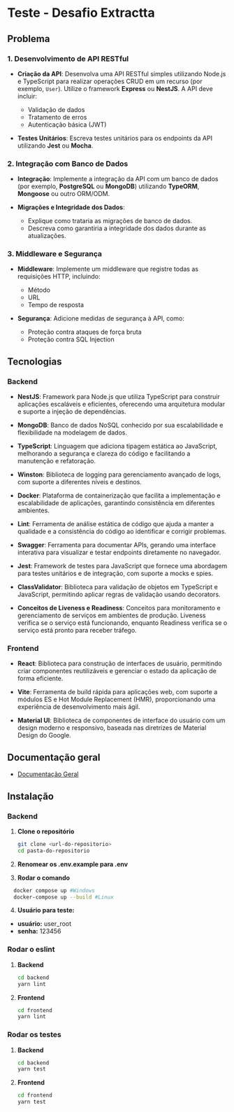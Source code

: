 # Teste - Desafio Extractta

## Problema

### 1. Desenvolvimento de API RESTful

- **Criação da API**: Desenvolva uma API RESTful simples utilizando Node.js e TypeScript para realizar operações CRUD em um recurso (por exemplo, `User`). Utilize o framework **Express** ou **NestJS**. A API deve incluir:
  - Validação de dados
  - Tratamento de erros
  - Autenticação básica (JWT)

- **Testes Unitários**: Escreva testes unitários para os endpoints da API utilizando **Jest** ou **Mocha**.

### 2. Integração com Banco de Dados

- **Integração**: Implemente a integração da API com um banco de dados (por exemplo, **PostgreSQL** ou **MongoDB**) utilizando **TypeORM**, **Mongoose** ou outro ORM/ODM.
  
- **Migrações e Integridade dos Dados**:
  - Explique como trataria as migrações de banco de dados.
  - Descreva como garantiria a integridade dos dados durante as atualizações.

### 3. Middleware e Segurança

- **Middleware**: Implemente um middleware que registre todas as requisições HTTP, incluindo:
  - Método
  - URL
  - Tempo de resposta

- **Segurança**: Adicione medidas de segurança à API, como:
  - Proteção contra ataques de força bruta
  - Proteção contra SQL Injection

## Tecnologias

### Backend

- **NestJS**: Framework para Node.js que utiliza TypeScript para construir aplicações escaláveis e eficientes, oferecendo uma arquitetura modular e suporte a injeção de dependências.

- **MongoDB**: Banco de dados NoSQL conhecido por sua escalabilidade e flexibilidade na modelagem de dados.

- **TypeScript**: Linguagem que adiciona tipagem estática ao JavaScript, melhorando a segurança e clareza do código e facilitando a manutenção e refatoração.

- **Winston**: Biblioteca de logging para gerenciamento avançado de logs, com suporte a diferentes níveis e destinos.

- **Docker**: Plataforma de containerização que facilita a implementação e escalabilidade de aplicações, garantindo consistência em diferentes ambientes.

- **Lint**: Ferramenta de análise estática de código que ajuda a manter a qualidade e a consistência do código ao identificar e corrigir problemas.

- **Swagger**: Ferramenta para documentar APIs, gerando uma interface interativa para visualizar e testar endpoints diretamente no navegador.

- **Jest**: Framework de testes para JavaScript que fornece uma abordagem para testes unitários e de integração, com suporte a mocks e spies.

- **ClassValidator**: Biblioteca para validação de objetos em TypeScript e JavaScript, permitindo aplicar regras de validação usando decorators.

- **Conceitos de Liveness e Readiness**: Conceitos para monitoramento e gerenciamento de serviços em ambientes de produção. Liveness verifica se o serviço está funcionando, enquanto Readiness verifica se o serviço está pronto para receber tráfego.

### Frontend

- **React**: Biblioteca para construção de interfaces de usuário, permitindo criar componentes reutilizáveis e gerenciar o estado da aplicação de forma eficiente.

- **Vite**: Ferramenta de build rápida para aplicações web, com suporte a módulos ES e Hot Module Replacement (HMR), proporcionando uma experiência de desenvolvimento mais ágil.

- **Material UI**: Biblioteca de componentes de interface do usuário com um design moderno e responsivo, baseada nas diretrizes de Material Design do Google.

## Documentação geral

- [Documentação Geral](https://docs.google.com/document/d/1iiRtF6rb8TOX9TKp6acEYXblnuL25Y0hxBDpXrflSyA/edit?usp=sharing)

## Instalação

### Backend

1. **Clone o repositório**

   ```bash
   git clone <url-do-repositorio>
   cd pasta-do-repositorio
   ```

2. **Renomear os .env.example para .env**

3. **Rodar o comando**
 ```bash
   docker compose up #Windows
   docker-compose up --build #Linux
```

4. **Usuário para teste:**
- **usuário:** user_root
- **senha:** 123456


### Rodar o eslint

1. **Backend**

   ```bash
   cd backend
   yarn lint
   ```

2. **Frontend**

   ```bash
   cd frontend
   yarn lint
   ```

### Rodar os testes

1. **Backend**

   ```bash
   cd backend
   yarn test
   ```

2. **Frontend**

   ```bash
   cd frontend
   yarn test
   ```